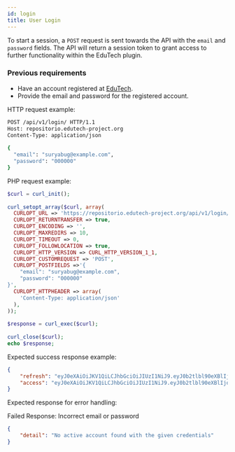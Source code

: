 ```yaml
---
id: login
title: User Login
---
```


To start a session, a ``POST`` request is sent towards the API with the ``email`` and ``password`` fields. The API will return a session token to grant access to further functionality within the EduTech plugin.

### Previous requirements
- Have an account registered at [EduTech](https://repositorio.edutech-project.org/#/register).
- Provide the email and password for the registered account.



HTTP request example:

```bash
POST /api/v1/login/ HTTP/1.1
Host: repositorio.edutech-project.org
Content-Type: application/json
 
{
  "email": "suryabug@example.com",
  "password": "000000"
}
```
PHP request example:

```php
$curl = curl_init();
 
curl_setopt_array($curl, array(
  CURLOPT_URL => 'https://repositorio.edutech-project.org/api/v1/login/',
  CURLOPT_RETURNTRANSFER => true,
  CURLOPT_ENCODING => '',
  CURLOPT_MAXREDIRS => 10,
  CURLOPT_TIMEOUT => 0,
  CURLOPT_FOLLOWLOCATION => true,
  CURLOPT_HTTP_VERSION => CURL_HTTP_VERSION_1_1,
  CURLOPT_CUSTOMREQUEST => 'POST',
  CURLOPT_POSTFIELDS =>'{
    "email": "suryabug@example.com",
    "password": "000000"
}',
  CURLOPT_HTTPHEADER => array(
    'Content-Type: application/json'
  ),
));
 
$response = curl_exec($curl);
 
curl_close($curl);
echo $response;
```

Expected success response example:

```json
{
    "refresh": "eyJ0eXAiOiJKV1QiLCJhbGciOiJIUzI1NiJ9.eyJ0b2tlbl90eXBlIjoiYWNjZXNzIiwiZXhwIjolQjUzNDI2NTc2LCJqdGkiOiI1MjFmMTIwZmRmMmQ0MTFiODRlYjIyNTZiYjIxZTVmYSIsInVzZXJfaWQiOjd9.BM3t3WcIp0lMa-kFsrtPcCuJscf33qxNK0jUkFy6zTQ",
    "access": "eyJ0eXAiOiJKV1QiLCJhbGciOiJIUzI1NiJ9.eyJ0b2tlbl90eXBlIjoiYWNjZXNzIiwiZXhwIjolQjUzNDI2NTc2LCJqdGkiOiI1MjFmMTIwZmRmMmQ0MTFiODRlYjIyNTZiYjIxZTVmYSIsInVzZXJfaWQiOjd9.BM3t3WcIp0lMa-kFsrtPcCuJscf33qxNK0jUkFy6zTQ"
}
```
Expected response for error handling:

Failed Response: Incorrect email or password

```json
{
    "detail": "No active account found with the given credentials"
}
```
